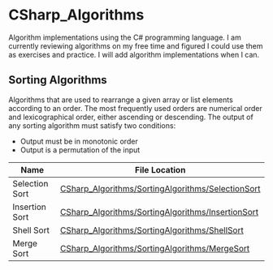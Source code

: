 # CSharp_Algorithms

Algorithm implementations using the C# programming language. I am currently reviewing algorithms on my free time and figured I could
use them as exercises and practice. I will add algorithm implementations when I can. 


## Sorting Algorithms
Algorithms that are used to rearrange a given array or list elements according to an order. The most frequently used orders are numerical order and lexicographical order, either ascending or descending. The output of any sorting algorithm must satisfy two conditions:
- Output must be in monotonic order
- Output is a permutation of the input


| Name | File Location |
| ---- | ------------- |
| Selection Sort | [CSharp_Algorithms/SortingAlgorithms/SelectionSort](https://github.com/AbstractAvival/CSharp_Algorithms/blob/master/CSharp_Algorithms/SortingAlgorithms/SelectionSort.cs) |
| Insertion Sort | [CSharp_Algorithms/SortingAlgorithms/InsertionSort](https://github.com/AbstractAvival/CSharp_Algorithms/blob/master/CSharp_Algorithms/SortingAlgorithms/InsertionSort.cs) |
| Shell Sort | [CSharp_Algorithms/SortingAlgorithms/ShellSort](https://github.com/AbstractAvival/CSharp_Algorithms/blob/master/CSharp_Algorithms/SortingAlgorithms/ShellSort.cs) |
| Merge Sort | [CSharp_Algorithms/SortingAlgorithms/MergeSort](https://github.com/AbstractAvival/CSharp_Algorithms/blob/master/CSharp_Algorithms/SortingAlgorithms/MergeSort.cs) |
